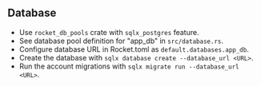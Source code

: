 


## Database

- Use `rocket_db_pools` crate with `sqlx_postgres` feature.
- See database pool definition for "app_db" in `src/database.rs`.
- Configure database URL in Rocket.toml as `default.databases.app_db`.
- Create the database with `sqlx database create --database_url <URL>`.
- Run the account migrations with `sqlx migrate run --database_url <URL>`.
